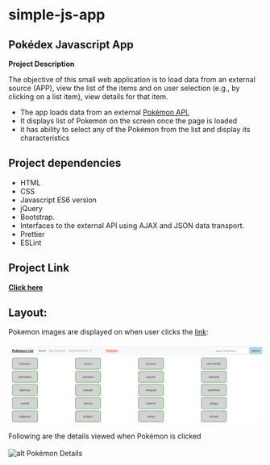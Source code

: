 # simple-js-app

## Pokédex Javascript App

**Project Description**

The objective of this small web application is to load data from an external source (APP), view the list of the items and on user selection (e.g., by clicking on a list item), view details for that item.

- The app loads data from an external [Pokémon API.](https://pokeapi.co/api/v2/pokemon/?limit=75)
- It displays list of Pokemon on the screen once the page is loaded
- it has ability to select any of the Pokémon from the list and display its characteristics

## Project dependencies

- HTML
- CSS
- Javascript ES6 version
- jQuery
- Bootstrap.
- Interfaces to the external API using AJAX and JSON data transport.
- Prettier
- ESLint

## Project Link

**[Click here](https://nirlepshah.github.io/simple-js-app/)**

## Layout:

Pokemon images are displayed on when user clicks the [link](https://nirlepshah.github.io/simple-js-app/):
<br />
<br />
![alt Main Page](https://github.com/nirlepshah/simple-js-app/blob/main/img/LandingPage.png)

Following are the details viewed when Pokémon is clicked
<br />
<br />
![alt Pokémon Details](https://github.com/nirlepshah/simple-js-app/blob/main/img/PokemonDisplay.png")

